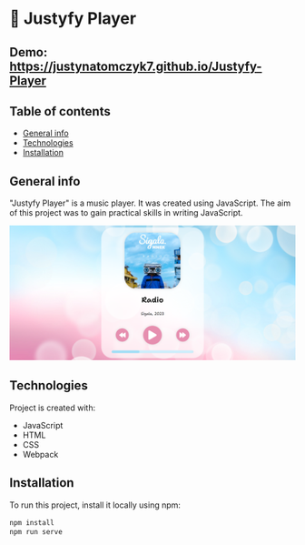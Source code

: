 # 🎵 Justyfy Player

## Demo: https://justynatomczyk7.github.io/Justyfy-Player

## Table of contents

- [General info](#general-info)
- [Technologies](#technologies)
- [Installation](#installation)

## General info

"Justyfy Player" is a music player. It was created using JavaScript.
The aim of this project was to gain practical skills in writing JavaScript.

![Justyfy Player Image](/src/img/justyfy-player-img.png)

## Technologies

Project is created with:

- JavaScript
- HTML
- CSS
- Webpack

## Installation

To run this project, install it locally using npm:

```
npm install
npm run serve
```
